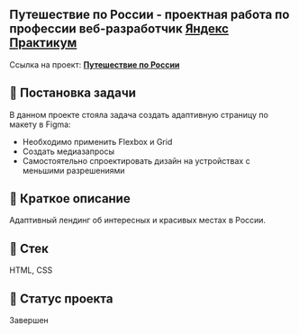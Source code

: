 ## Путешествие по России - проектная работа по профессии веб-разработчик [Яндекс Практикум](https://praktikum.yandex.ru 'Яндекс Практикум')

Ссылка на проект: **[Путешествие по России](https://russian-travel-mauve.vercel.app/)**

## 📖 Постановка задачи

В данном проекте стояла задача создать адаптивную страницу по макету в Figma:
- Необходимо применить Flexbox и Grid
- Создать медиазапросы
- Самостоятельно спроектировать дизайн на устройствах с меньшими разрешениями

## 📃 Краткое описание

Адаптивный лендинг об интересных и красивых местах в России.

## 📃 Стек

HTML, CSS

## 🚩 Статус проекта

Завершен
